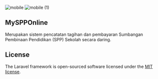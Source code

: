 
![mobile](https://github.com/efronpaduansi/My-SPP-Online/assets/64396518/8968eaad-bc60-4907-961c-63ae2c2ef62e)  ![mobile (1)](https://github.com/efronpaduansi/My-SPP-Online/assets/64396518/8b1227fc-7cde-4992-88af-d680b95af014)

## MySPPOnline

Merupakan sistem pencatatan tagihan dan pembayaran Sumbangan Pembinaan Pendidikan (SPP) Sekolah secara daring.

## License

The Laravel framework is open-sourced software licensed under the [MIT license](https://opensource.org/licenses/MIT).
